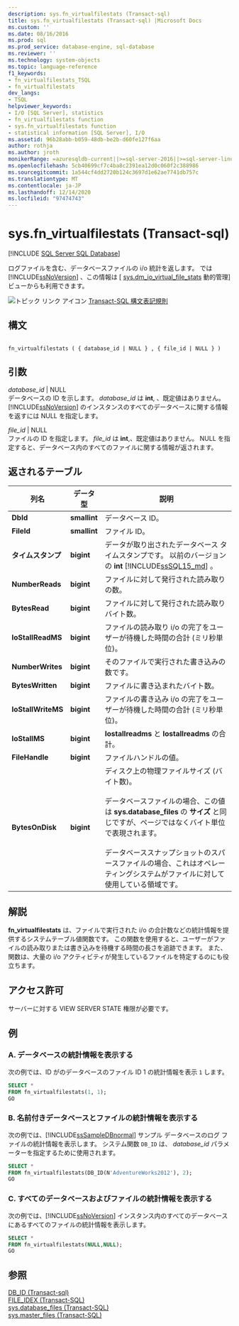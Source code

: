 ```yaml
---
description: sys.fn_virtualfilestats (Transact-sql)
title: sys.fn_virtualfilestats (Transact-sql) |Microsoft Docs
ms.custom: ''
ms.date: 08/16/2016
ms.prod: sql
ms.prod_service: database-engine, sql-database
ms.reviewer: ''
ms.technology: system-objects
ms.topic: language-reference
f1_keywords:
- fn_virtualfilestats_TSQL
- fn_virtualfilestats
dev_langs:
- TSQL
helpviewer_keywords:
- I/O [SQL Server], statistics
- fn_virtualfilestats function
- sys.fn_virtualfilestats function
- statistical information [SQL Server], I/O
ms.assetid: 96b28abb-b059-48db-be2b-d60fe127f6aa
author: rothja
ms.author: jroth
monikerRange: =azuresqldb-current||>=sql-server-2016||>=sql-server-linux-2017||=azuresqldb-mi-current
ms.openlocfilehash: 5cb40699cf7c4ba8c2391ea12d0c060f2c388986
ms.sourcegitcommit: 1a544cf4dd2720b124c3697d1e62ae7741db757c
ms.translationtype: MT
ms.contentlocale: ja-JP
ms.lasthandoff: 12/14/2020
ms.locfileid: "97474743"
---
```

# <a name="sysfn_virtualfilestats-transact-sql"></a>sys.fn_virtualfilestats (Transact-sql)
[!INCLUDE [SQL Server SQL Database](../../includes/applies-to-version/sql-asdb.md)]

  ログファイルを含む、データベースファイルの i/o 統計を返します。 では [!INCLUDE[ssNoVersion](../../includes/ssnoversion-md.md)] 、この情報は [ [sys.dm_io_virtual_file_stats](../../relational-databases/system-dynamic-management-views/sys-dm-io-virtual-file-stats-transact-sql.md) 動的管理] ビューからも利用できます。  

 ![トピック リンク アイコン](../../database-engine/configure-windows/media/topic-link.gif "トピック リンク アイコン") [Transact-SQL 構文表記規則](../../t-sql/language-elements/transact-sql-syntax-conventions-transact-sql.md)  
  
## <a name="syntax"></a>構文  
  
```  
  
fn_virtualfilestats ( { database_id | NULL } , { file_id | NULL } )  
```  
  
## <a name="arguments"></a>引数  
 *database_id* | NULL  
 データベースの ID を示します。 *database_id* は **int**, 、既定値はありません。 [!INCLUDE[ssNoVersion](../../includes/ssnoversion-md.md)] のインスタンスのすべてのデータベースに関する情報を返すには NULL を指定します。  
  
 *file_id* | NULL  
 ファイルの ID を指定します。 *file_id* は **int**,、既定値はありません。 NULL を指定すると、データベース内のすべてのファイルに関する情報が返されます。  
  
## <a name="table-returned"></a>返されるテーブル  
  
|列名|データ型|説明|  
|-----------------|---------------|-----------------|  
|**DbId**|**smallint**|データベース ID。|  
|**FileId**|**smallint**|ファイル ID。|  
|**タイムスタンプ**|**bigint**|データが取り出されたデータベース タイムスタンプです。 以前のバージョンの **int** [!INCLUDE[ssSQL15_md](../../includes/sssql15-md.md)] 。 |  
|**NumberReads**|**bigint**|ファイルに対して発行された読み取りの数。|  
|**BytesRead**|**bigint**|ファイルに対して発行された読み取りバイト数。|  
|**IoStallReadMS**|**bigint**|ファイルの読み取り i/o の完了をユーザーが待機した時間の合計 (ミリ秒単位)。|  
|**NumberWrites**|**bigint**|そのファイルで実行された書き込みの数です。|  
|**BytesWritten**|**bigint**|ファイルに書き込まれたバイト数。|  
|**IoStallWriteMS**|**bigint**|ファイルの書き込み i/o の完了をユーザーが待機した時間の合計 (ミリ秒単位)。|  
|**IoStallMS**|**bigint**|**Iostallreadms** と **Iostallreadms** の合計。|  
|**FileHandle**|**bigint**|ファイルハンドルの値。|  
|**BytesOnDisk**|**bigint**|ディスク上の物理ファイルサイズ (バイト数)。<br /><br /> データベースファイルの場合、この値は **sys.database_files** の **サイズ** と同じですが、ページではなくバイト単位で表現されます。<br /><br /> データベーススナップショットのスパースファイルの場合、これはオペレーティングシステムがファイルに対して使用している領域です。|  
  
## <a name="remarks"></a>解説  
 **fn_virtualfilestats** は、ファイルで実行された i/o の合計数などの統計情報を提供するシステムテーブル値関数です。 この関数を使用すると、ユーザーがファイルの読み取りまたは書き込みを待機する時間の長さを追跡できます。 また、関数は、大量の i/o アクティビティが発生しているファイルを特定するのにも役立ちます。  
  
## <a name="permissions"></a>アクセス許可  
 サーバーに対する VIEW SERVER STATE 権限が必要です。  
  
## <a name="examples"></a>例  
  
### <a name="a-displaying-statistical-information-for-a-database"></a>A. データベースの統計情報を表示する  
 次の例では、ID がのデータベースのファイル ID 1 の統計情報を表示 `1` します。  
  
```sql  
SELECT *  
FROM fn_virtualfilestats(1, 1);  
GO  
```  
  
### <a name="b-displaying-statistical-information-for-a-named-database-and-file"></a>B. 名前付きデータベースとファイルの統計情報を表示する  
 次の例では、[!INCLUDE[ssSampleDBnormal](../../includes/sssampledbnormal-md.md)] サンプル データベースのログ ファイルの統計情報を表示します。 システム関数 `DB_ID` は、 *database_id* パラメーターを指定するために使用されます。  
  
```sql  
SELECT *  
FROM fn_virtualfilestats(DB_ID(N'AdventureWorks2012'), 2);  
GO  
```  
  
### <a name="c-displaying-statistical-information-for-all-databases-and-files"></a>C. すべてのデータベースおよびファイルの統計情報を表示する  
 次の例では、[!INCLUDE[ssNoVersion](../../includes/ssnoversion-md.md)] インスタンス内のすべてのデータベースにあるすべてのファイルの統計情報を表示します。  
  
```sql  
SELECT *  
FROM fn_virtualfilestats(NULL,NULL);  
GO  
```  
  
## <a name="see-also"></a>参照  
 [DB_ID &#40;Transact-sql&#41;](../../t-sql/functions/db-id-transact-sql.md)   
 [FILE_IDEX &#40;Transact-SQL&#41;](../../t-sql/functions/file-idex-transact-sql.md)   
 [sys.database_files &#40;Transact-SQL&#41;](../../relational-databases/system-catalog-views/sys-database-files-transact-sql.md)   
 [sys.master_files &#40;Transact-SQL&#41;](../../relational-databases/system-catalog-views/sys-master-files-transact-sql.md)  
  
  
